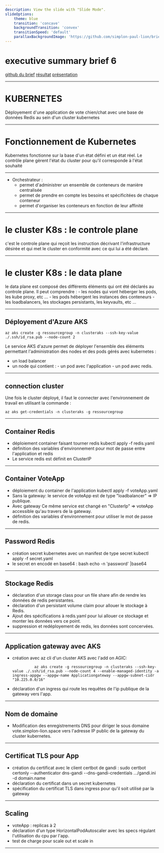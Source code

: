 ```yaml
---
description: View the slide with "Slide Mode".
slideOptions:
    theme: blue
    transition: 'concave'
    backgroundTransition: 'convex'
    transitionSpeed: 'default'
    parallaxBackgroundImage: 'https://github.com/simplon-paul-lion/brief_6/fond.jpg'
---
```

  <!-- .slide: data-background="https://cncf-branding.netlify.app/img/projects/kubernetes/stacked/blue/kubernetes-stacked-blue.png" data-background-size="1500px" -->
# executive summary brief 6
[github du brief](https://github.com/simplon-paul-lion/brief_6)
[résultat](https://vote.simplon-lion.space)
[présentation](https://hackmd.io/p/pxfhrvbSSHORAlPZGTul7Q)

---



# KUBERNETES

Déployement d'une application de vote chien/chat avec une base de données Redis au sein d'un cluster kubernetes

---

# Fonctionnement de Kubernetes

Kubernetes fonctionne sur la base d'un état défini et un état réel. Le contrôle plane gèrent l'état du cluster pour qu'il corresponde à l'état souhaité

---

- Orchestrateur : 
   - permet d'administrer un ensemble de conteneurs de manière centralisée
   - permet de prendre en compte les besoins et spécificitées de chaque conteneur
   - permet d'organiser les conteneurs en fonction de leur affinité

---


# le cluster K8s : le controle plane

c'est le controle plane qui reçoit les instruction décrivant l'infrastructure désirée et qui met le cluster en conformité avec ce qui lui a été déclaré.

---

# le cluster K8s : le data plane
    
le data plane est composé des différents éléments qui ont été déclarés au controle plane.
   Il peut comprendre : 
       - les nodes qui vont héberger les pods, les kube proxy, etc ...
       - les pods hébergent les instances des conteneurs
       - les loadbalancers, les stockages persistants, les keyvaults, etc ...

---


## Déployement d'Azure AKS

    az aks create -g ressourcegroup -n clusteraks --ssh-key-value ./.ssh/id_rsa.pub --node-count 2
        
Le service AKS d'azure permet de déployer l'ensemble des éléments permettant l'administration des nodes et des pods gérés avec kubernetes :
- un load balancer
- un node qui contient :
      - un pod avec l'application
      - un pod avec redis.

---


 ## connection cluster

Une fois le cluster déployé, il faut le connecter avec l'environnement de travail en utilisant la commande :

    az aks get-credentials -n clusteraks -g ressourcegroup
         
    

---

## Container Redis

- déploiement container faisant tourner redis         kubectl apply -f redis.yaml
- définition des variables d'environnement pour mot de passe entre l'application et redis
- Le service redis est définit en ClusterIP

---

## Container VoteApp

- déploiement du container de l'application          kubectl apply -f voteApp.yaml
-  Sans la gateway: le service de voteApp est de type "loadbalancer" => IP publique.
-  Avec gateway Ce même service est changé en "ClusterIp" => voteApp accessible qu'au travers de la gateway.
- définition des variables d'environnement pour utiliser le mot de passe de redis.

---

## Password Redis

- création secret kubernetes avec un manifest de type secret kubectl apply -f secret.yaml
- le secret en encodé en base64 : bash echo -n 'password' |base64

---

## Stockage Redis

- déclaration d'un storage class pour un file share afin de rendre les données de redis persistantes.
- déclaration d'un persistant volume claim pour allouer le stockage à Redis.
- Ajout des spécifications à redis.yaml pour lui allouer ce stockage et monter les données vers ce point.
- suppression et redéployement de redis, les données sont concervées.

---

## Application gateway avec AKS

- création avec az cli d'un cluster AKS avec l'add on AGIC: 

                az aks create -g ressourcegroup -n clusteraks --ssh-key-value ./.ssh/id_rsa.pub --node-count 4 --enable-managed-identity -a ingress-appgw --appgw-name Applicationgateway --appgw-subnet-cidr "10.225.0.0/16"
                
- déclaration d'un ingress qui route les requêtes de l'ip publique de la gateway vers l'app.

---

## Nom de domaine

- Modification des enregistrements DNS pour diriger le sous domaine vote.simplon-lion.space vers l'adresse IP public de la gateway du cluster kubernetes. 

---

## Certificat TLS pour App
- création du certificat avec le client certbot de gandi : sudo certbot certonly --authenticator dns-gandi --dns-gandi-credentials .../gandi.ini -d domain.name
- déclaration du certificat dans un secret kubernetes
- spécification du certificat TLS dans ingress pour qu'il soit utilisé par la gateway

---

## Scaling

- voteApp : replicas à 2
- déclaration d'un type HorizontalPodAutoscaler avec les specs régulant l'utilisation du cpu par l'app.
- test de charge pour scale out et scale in

---
